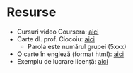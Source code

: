 # Resurse 

* Cursuri video Coursera: [aici](https://www.coursera.org/specializations/deep-learning)
* Carte dl. prof. Ciocoiu: [aici](https://github.com/nikcleju/Licenta2019/blob/master/cartenn.zip)
    * Parola este numărul grupei (5xxx)
* O carte în engleză (format html): [aici](http://neuralnetworksanddeeplearning.com)
* Exemplu de lucrare licență: [aici](https://github.com/nikcleju/Licenta2019/blob/master/Exemplu_Licenta.pdf)

